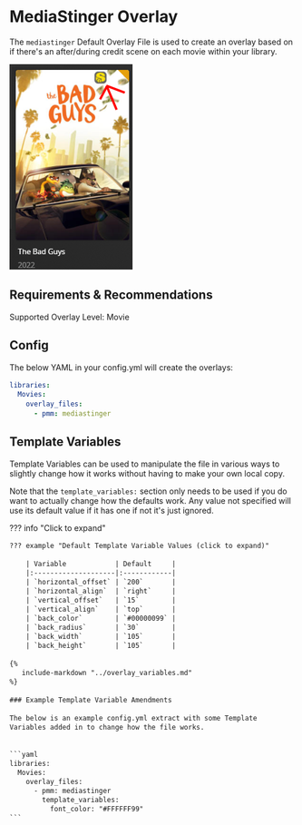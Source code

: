 # MediaStinger Overlay

The `mediastinger` Default Overlay File is used to create an overlay based on if there's an after/during credit scene on each movie within your library.

![](images/mediastinger.png)

## Requirements & Recommendations

Supported Overlay Level: Movie

## Config

The below YAML in your config.yml will create the overlays:

```yaml
libraries:
  Movies:
    overlay_files:
      - pmm: mediastinger
```

## Template Variables

Template Variables can be used to manipulate the file in various ways to slightly change how it works without having to make your own local copy.

Note that the `template_variables:` section only needs to be used if you do want to actually change how the defaults work. Any value not specified will use its default value if it has one if not it's just ignored.

??? info "Click to expand"

    ??? example "Default Template Variable Values (click to expand)"

        | Variable            | Default     |
        |:--------------------|:------------|
        | `horizontal_offset` | `200`       |
        | `horizontal_align`  | `right`     |
        | `vertical_offset`   | `15`        |
        | `vertical_align`    | `top`       |
        | `back_color`        | `#00000099` |
        | `back_radius`       | `30`        |
        | `back_width`        | `105`       |
        | `back_height`       | `105`       |

    {%
       include-markdown "../overlay_variables.md"
    %}

    ### Example Template Variable Amendments

    The below is an example config.yml extract with some Template Variables added in to change how the file works.


    ```yaml
    libraries:
      Movies:
        overlay_files:
          - pmm: mediastinger
            template_variables:
              font_color: "#FFFFFF99"
    ```
